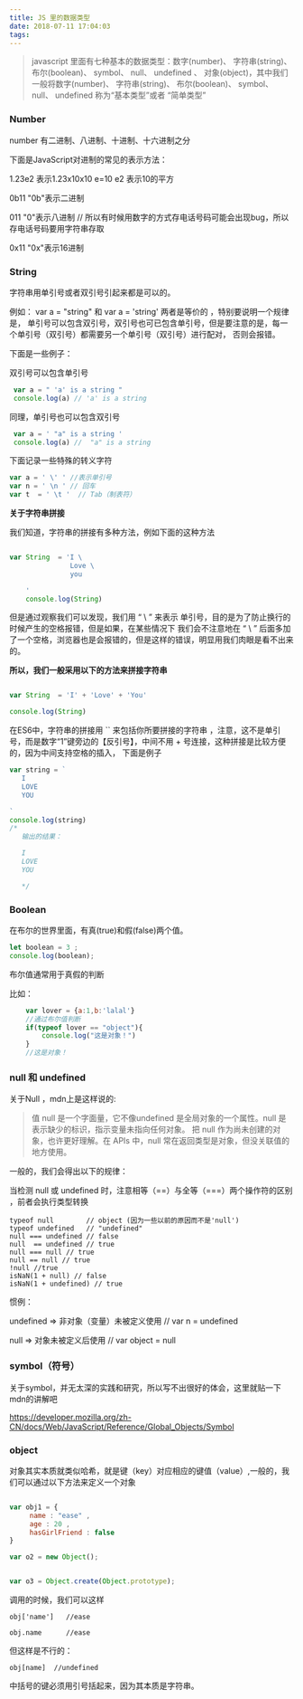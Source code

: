 ```yaml
---
title: JS 里的数据类型
date: 2018-07-11 17:04:03
tags:
---
```


>javascript 里面有七种基本的数据类型：数字(number)、 字符串(string)、 布尔(boolean)、 symbol、 null、 undefined
、 对象(object)，其中我们一般将数字(number)、 字符串(string)、 布尔(boolean)、 symbol、 null、 undefined 称为“基本类型”或者
“简单类型”

### Number
number 有二进制、八进制、十进制、十六进制之分

下面是JavaScript对进制的常见的表示方法：

1.23e2   表示1.23x10x10  e=10 e2 表示10的平方

0b11 "0b"表示二进制

011   "0"表示八进制    // 所以有时候用数字的方式存电话号码可能会出现bug，所以存电话号码要用字符串存取

0x11  "0x"表示16进制


### String


字符串用单引号或者双引号引起来都是可以的。

例如： var a = "string" 和 var a = 'string' 两者是等价的 ，特别要说明一个规律是，
单引号可以包含双引号，双引号也可已包含单引号，但是要注意的是，每一个单引号（双引号）都需要另一个单引号（双引号）进行配对，
否则会报错。

下面是一些例子：

双引号可以包含单引号

```javascript
 var a = " 'a' is a string "
 console.log(a) // 'a' is a string

```
同理，单引号也可以包含双引号

```javascript
 var a = ' "a" is a string '
 console.log(a) //  "a" is a string

```

下面记录一些特殊的转义字符

```javascript
var a = ' \' ' //表示单引号
var n = ' \n ' // 回车
var t  = ' \t '  // Tab（制表符）
```


**关于字符串拼接**

我们知道，字符串的拼接有多种方法，例如下面的这种方法

```javascript

var String  = 'I \
               Love \
               you

    '
    console.log(String)
```
但是通过观察我们可以发现，我们用 “ \ ”  来表示 单引号，目的是为了防止换行的时候产生的空格报错，但是如果，在某些情况下
我们会不注意地在 “ \ ” 后面多加了一个空格，浏览器也是会报错的，但是这样的错误，明显用我们肉眼是看不出来的。

**所以，我们一般采用以下的方法来拼接字符串**

```javascript

var String  = 'I' + 'Love' + 'You'

console.log(String)

```

在ES6中，字符串的拼接用 `` 来包括你所要拼接的字符串 ，注意，这不是单引号，而是数字“1”键旁边的【反引号】，中间不用 + 号连接，这种拼接是比较方便的，因为中间支持空格的插入，
下面是例子

```javascript
var string = `
   I
   LOVE
   YOU

`
console.log(string)
/*
   输出的结果：

   I
   LOVE
   YOU

   */
```

### Boolean

在布尔的世界里面，有真(true)和假(false)两个值。

```javascript
let boolean = 3 ;
console.log(boolean);
```
布尔值通常用于真假的判断

比如：
```javascript
    var lover = {a:1,b:'lalal'}
    //通过布尔值判断
    if(typeof lover == "object"){
        console.log("这是对象！")
    }
    //这是对象！
```


### null 和 undefined

关于Null ，mdn上是这样说的:

>值 null 是一个字面量，它不像undefined 是全局对象的一个属性。null 是表示缺少的标识，指示变量未指向任何对象。
把 null 作为尚未创建的对象，也许更好理解。在 APIs 中，null 常在返回类型是对象，但没关联值的地方使用。

一般的，我们会得出以下的规律：

当检测 null 或 undefined 时，注意相等（==）与全等（===）两个操作符的区别 ，前者会执行类型转换
```
typeof null        // object (因为一些以前的原因而不是'null')
typeof undefined   // "undefined"
null === undefined // false
null  == undefined // true
null === null // true
null == null // true
!null //true
isNaN(1 + null) // false
isNaN(1 + undefined) // true
```
惯例：

undefined => 非对象（变量）未被定义使用   // var n = undefined

null           =>  对象未被定义后使用  // var object = null


### symbol（符号）

关于symbol，并无太深的实践和研究，所以写不出很好的体会，这里就贴一下mdn的讲解吧

https://developer.mozilla.org/zh-CN/docs/Web/JavaScript/Reference/Global_Objects/Symbol


### object

对象其实本质就类似哈希，就是键（key）对应相应的键值（value）,一般的，我们可以通过以下方法来定义一个对象

```javascript

var obj1 = {
     name : "ease" ,
     age : 20 ,
     hasGirlFriend : false
}

var o2 = new Object();


var o3 = Object.create(Object.prototype);


```
调用的时候，我们可以这样
```
obj['name']   //ease

obj.name      //ease
```
但这样是不行的：


```
obj[name]  //undefined

```

中括号的键必须用引号括起来，因为其本质是字符串。









